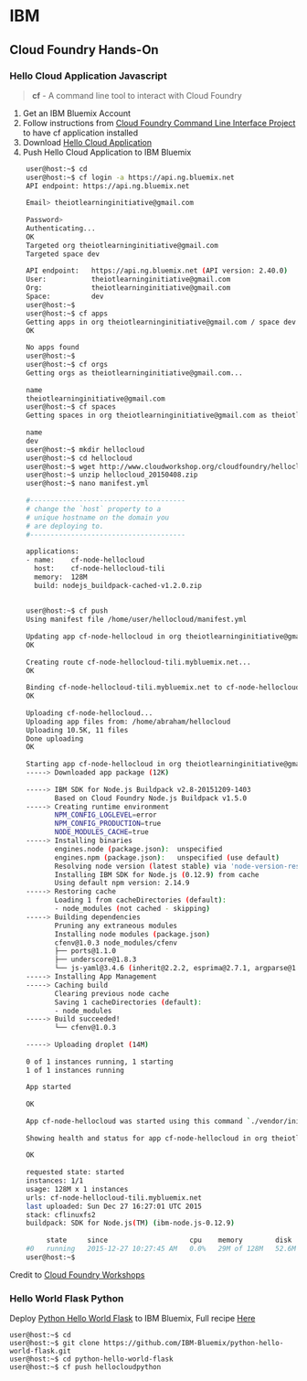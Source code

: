 # IBM

## Cloud Foundry Hands-On

### Hello Cloud Application Javascript

> __cf__ - A command line tool to interact with Cloud Foundry

1. Get an IBM Bluemix Account
2. Follow instructions from [Cloud Foundry Command Line Interface Project](https://github.com/cloudfoundry/cli) to have cf application installed
3. Download [Hello Cloud Application](http://www.cloudworkshop.org/cloudfoundry/hellocloud_20150408.zip)
4. Push Hello Cloud Application to IBM Bluemix

```sh
    user@host:~$ cd
    user@host:~$ cf login -a https://api.ng.bluemix.net
    API endpoint: https://api.ng.bluemix.net
    
    Email> theiotlearninginitiative@gmail.com
    
    Password> 
    Authenticating...
    OK
    Targeted org theiotlearninginitiative@gmail.com
    Targeted space dev
    
    API endpoint:   https://api.ng.bluemix.net (API version: 2.40.0)   
    User:           theiotlearninginitiative@gmail.com   
    Org:            theiotlearninginitiative@gmail.com   
    Space:          dev   
    user@host:~$ 
    user@host:~$ cf apps
    Getting apps in org theiotlearninginitiative@gmail.com / space dev as theiotlearninginitiative@gmail.com...
    OK
    
    No apps found
    user@host:~$ 
    user@host:~$ cf orgs
    Getting orgs as theiotlearninginitiative@gmail.com...
    
    name
    theiotlearninginitiative@gmail.com
    user@host:~$ cf spaces
    Getting spaces in org theiotlearninginitiative@gmail.com as theiotlearninginitiative@gmail.com...
    
    name
    dev
    user@host:~$ mkdir hellocloud
    user@host:~$ cd hellocloud
    user@host:~$ wget http://www.cloudworkshop.org/cloudfoundry/hellocloud_20150408.zip
    user@host:~$ unzip hellocloud_20150408.zip
    user@host:~$ nano manifest.yml
    
    #--------------------------------------
    # change the `host` property to a
    # unique hostname on the domain you
    # are deploying to.
    #--------------------------------------
    
    applications:
    - name:    cf-node-hellocloud
      host:    cf-node-hellocloud-tili
      memory:  128M
      build: nodejs_buildpack-cached-v1.2.0.zip
    
    
    user@host:~$ cf push
    Using manifest file /home/user/hellocloud/manifest.yml
    
    Updating app cf-node-hellocloud in org theiotlearninginitiative@gmail.com / space dev as theiotlearninginitiative@gmail.com...
    OK
    
    Creating route cf-node-hellocloud-tili.mybluemix.net...
    OK    
    
    Binding cf-node-hellocloud-tili.mybluemix.net to cf-node-hellocloud...
    OK
    
    Uploading cf-node-hellocloud...
    Uploading app files from: /home/abraham/hellocloud
    Uploading 10.5K, 11 files
    Done uploading               
    OK
    
    Starting app cf-node-hellocloud in org theiotlearninginitiative@gmail.com / space dev as theiotlearninginitiative@gmail.com...
    -----> Downloaded app package (12K)
    
    -----> IBM SDK for Node.js Buildpack v2.8-20151209-1403
           Based on Cloud Foundry Node.js Buildpack v1.5.0
    -----> Creating runtime environment
           NPM_CONFIG_LOGLEVEL=error
           NPM_CONFIG_PRODUCTION=true
           NODE_MODULES_CACHE=true
    -----> Installing binaries
           engines.node (package.json):  unspecified
           engines.npm (package.json):   unspecified (use default)
           Resolving node version (latest stable) via 'node-version-resolver'
           Installing IBM SDK for Node.js (0.12.9) from cache
           Using default npm version: 2.14.9
    -----> Restoring cache
           Loading 1 from cacheDirectories (default):
           - node_modules (not cached - skipping)
    -----> Building dependencies
           Pruning any extraneous modules
           Installing node modules (package.json)
           cfenv@1.0.3 node_modules/cfenv
           ├── ports@1.1.0
           ├── underscore@1.8.3
           └── js-yaml@3.4.6 (inherit@2.2.2, esprima@2.7.1, argparse@1.0.3)
    -----> Installing App Management
    -----> Caching build
           Clearing previous node cache
           Saving 1 cacheDirectories (default):
           - node_modules
    -----> Build succeeded!
           └── cfenv@1.0.3
    
    -----> Uploading droplet (14M)
    
    0 of 1 instances running, 1 starting
    1 of 1 instances running
    
    App started
    
    OK
    
    App cf-node-hellocloud was started using this command `./vendor/initial_startup.rb`
    
    Showing health and status for app cf-node-hellocloud in org theiotlearninginitiative@gmail.com / space dev as theiotlearninginitiative@gmail.com...
    
    OK
    
    requested state: started
    instances: 1/1
    usage: 128M x 1 instances
    urls: cf-node-hellocloud-tili.mybluemix.net
    last uploaded: Sun Dec 27 16:27:01 UTC 2015
    stack: cflinuxfs2
    buildpack: SDK for Node.js(TM) (ibm-node.js-0.12.9)
    
         state     since                    cpu    memory        disk          details   
    #0   running   2015-12-27 10:27:45 AM   0.0%   29M of 128M   52.6M of 1G  
    user@host:~$ 
```

Credit to [Cloud Foundry Workshops](http://www.cloudworkshop.org/cloudfoundry/)

### Hello World Flask Python


Deploy [Python Hello World Flask](https://github.com/IBM-Bluemix/python-hello-world-flask) to IBM Bluemix, Full recipe [Here](https://developer.ibm.com/bluemix/2015/03/30/simple-hello-world-python-app-using-flask/)

    user@host:~$ cd
    user@host:~$ git clone https://github.com/IBM-Bluemix/python-hello-world-flask.git
    user@host:~$ cd python-hello-world-flask
    user@host:~$ cf push hellocloudpython

